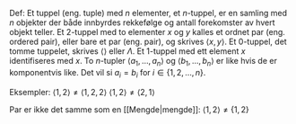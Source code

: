 Def:
Et tuppel (eng. tuple) med $n$ elementer, et $n$-tuppel, er en samling med $n$ objekter der både innbyrdes rekkefølge og antall forekomster av hvert objekt teller. Et $2$-tuppel med to elementer $x$ og $y$ kalles et ordnet par (eng. ordered pair), eller bare et par (eng. pair), og skrives $\langle x,y\rangle$. Et $0$-tuppel, det tomme tuppelet, skrives $\langle\rangle$ eller $\Lambda$. Et $1$-tuppel med ett element $x$ identifiseres med $x$. To $n$-tupler $\langle a_1,\ldots,a_n\rangle$ og $\langle b_1,\ldots,b_n\rangle$ er like hvis de er komponentvis like. Det vil si $a_i=b_i$ for $i \in \{1,2,\ldots,n\}$.

Eksempler:
$\langle 1,2\rangle\neq\langle 1,2,2\rangle$ 
$\langle 1,2\rangle\neq\langle 2,1\rangle$ 

Par er ikke det samme som en [[Mengde|mengde]]:
$\langle 1,2\rangle\neq\{ 1,2\}$ 
